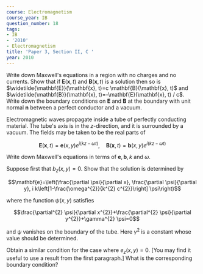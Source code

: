 ```yaml
---
course: Electromagnetism
course_year: IB
question_number: 18
tags:
- IB
- '2010'
- Electromagnetism
title: 'Paper 3, Section II, C '
year: 2010
---
```




Write down Maxwell's equations in a region with no charges and no currents. Show that if $\mathbf{E}(\mathbf{x}, t)$ and $\mathbf{B}(\mathbf{x}, t)$ is a solution then so is $\widetilde{\mathbf{E}}(\mathbf{x}, t)=c \mathbf{B}(\mathbf{x}, t)$ and $\widetilde{\mathbf{B}}(\mathbf{x}, t)=-\mathbf{E}(\mathbf{x}, t) / c$. Write down the boundary conditions on $\mathbf{E}$ and $\mathbf{B}$ at the boundary with unit normal $\mathbf{n}$ between a perfect conductor and a vacuum.

Electromagnetic waves propagate inside a tube of perfectly conducting material. The tube's axis is in the $z$-direction, and it is surrounded by a vacuum. The fields may be taken to be the real parts of

$$\mathbf{E}(\mathbf{x}, t)=\mathbf{e}(x, y) e^{i(k z-\omega t)}, \quad \mathbf{B}(\mathbf{x}, t)=\mathbf{b}(x, y) e^{i(k z-\omega t)}$$

Write down Maxwell's equations in terms of $\mathbf{e}, \mathbf{b}, k$ and $\omega$.

Suppose first that $b_{z}(x, y)=0$. Show that the solution is determined by

$$\mathbf{e}=\left(\frac{\partial \psi}{\partial x}, \frac{\partial \psi}{\partial y}, i k\left[1-\frac{\omega^{2}}{k^{2} c^{2}}\right] \psi\right)$$

where the function $\psi(x, y)$ satisfies

$$\frac{\partial^{2} \psi}{\partial x^{2}}+\frac{\partial^{2} \psi}{\partial y^{2}}+\gamma^{2} \psi=0$$

and $\psi$ vanishes on the boundary of the tube. Here $\gamma^{2}$ is a constant whose value should be determined.

Obtain a similar condition for the case where $e_{z}(x, y)=0$. [You may find it useful to use a result from the first paragraph.] What is the corresponding boundary condition?